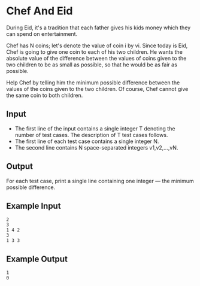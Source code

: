 # Chef And Eid

During Eid, it's a tradition that each father gives his kids money which they can spend on entertainment.

Chef has N coins; let's denote the value of coin i by vi. Since today is Eid, Chef is going to give one coin to each of his two children. He wants the absolute value of the difference between the values of coins given to the two children to be as small as possible, so that he would be as fair as possible.

Help Chef by telling him the minimum possible difference between the values of the coins given to the two children. Of course, Chef cannot give the same coin to both children.

## Input

- The first line of the input contains a single integer T denoting the number of test cases. The description of T test cases follows.
- The first line of each test case contains a single integer N.
- The second line contains N space-separated integers v1,v2,…,vN.

## Output

For each test case, print a single line containing one integer — the minimum possible difference.

## Example Input

```
2
3
1 4 2
3
1 3 3
```

## Example Output

```
1
0
```
